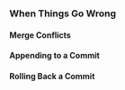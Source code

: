 ### When Things Go Wrong

#### Merge Conflicts

#### Appending to a Commit

#### Rolling Back a Commit
